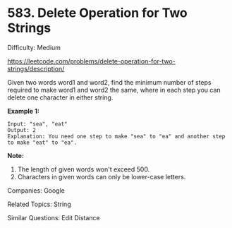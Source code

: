 # 583. Delete Operation for Two Strings

Difficulty: Medium

https://leetcode.com/problems/delete-operation-for-two-strings/description/

Given two words word1 and word2, find the minimum number of steps required to make word1 and word2 the same, where in each step you can delete one character in either string.

**Example 1:**
```
Input: "sea", "eat"
Output: 2
Explanation: You need one step to make "sea" to "ea" and another step to make "eat" to "ea".
```
**Note:**
1. The length of given words won't exceed 500.
2. Characters in given words can only be lower-case letters.

Companies: Google

Related Topics: String

Similar Questions: Edit Distance
